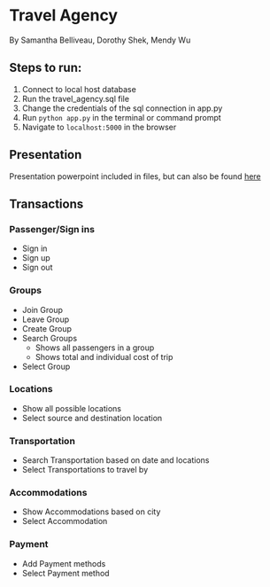 # Travel Agency
By Samantha Belliveau, Dorothy Shek, Mendy Wu

## Steps to run:
1) Connect to local host database
2) Run the travel_agency.sql file
3) Change the credentials of the sql connection in app.py
4) Run `python app.py` in the terminal or command prompt
5) Navigate to `localhost:5000` in the browser

## Presentation
Presentation powerpoint included in files, but can also be found [here](https://docs.google.com/presentation/d/16RmyNWFDxMVQu0jKFxfGXgLND8hENO-GSyXqgTXeJE0/edit?usp=sharing)

## Transactions
### Passenger/Sign ins
* Sign in
* Sign up
* Sign out
### Groups
* Join Group
* Leave Group
* Create Group
* Search Groups
  * Shows all passengers in a group
  * Shows total and individual cost of trip
* Select Group
### Locations
* Show all possible locations
* Select source and destination location
### Transportation
* Search Transportation based on date and locations
* Select Transportations to travel by
### Accommodations
* Show Accommodations based on city
* Select Accommodation
### Payment
* Add Payment methods
* Select Payment method
